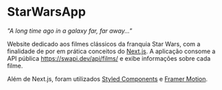 # StarWarsApp

_"A long time ago in a galaxy far, far away..."_

Website dedicado aos filmes clássicos da franquia Star Wars, com a finalidade de por em prática conceitos do [Next.js](https://nextjs.org/).
A aplicação consome a API pública https://swapi.dev/api/films/ e exibe informações sobre cada filme. 

Além de Next.js, foram utilizados [Styled Components](https://styled-components.com/) e [Framer Motion](https://www.framer.com/motion/).
